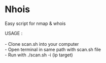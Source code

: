 # Nhois
Easy script for nmap &amp; whois

USAGE :<br/><br/>
    - Clone scan.sh into your computer <br/>
    - Open terminal in same path with scan.sh file<br/>
    - Run with ./scan.sh -i (ip target)<br/>
